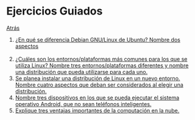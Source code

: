 # Ejercicios Guiados
<p><a href=../README.md>Atrás</a</p>

 <ol>
  <li>¿En qué se diferencia Debian GNU/Linux de Ubuntu? Nombre dos aspectos</li><br>
  
  <li>¿Cuáles son los entornos/plataformas más comunes para los que se utiliza Linux? Nombre tres entornos/plataformas diferentes y nombre una distribución que pueda utilizarse para cada uno.</li>
  
  <li>Se planea instalar una distribución de Linux en un nuevo entorno. Nombre cuatro aspectos que deban ser considerados al elegir una distribución.</li>
  
  <li>Nombre tres dispositivos en los que se pueda ejecutar el sistema operativo Android, que no sean teléfonos inteligentes.</li>
  
  <li>Explique tres ventajas importantes de la computación en la nube.</li>
 </ol>
